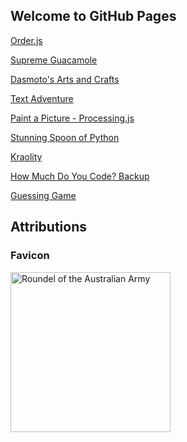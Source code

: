 ## Welcome to GitHub Pages

[Order.js](https://knowledgeablekangaroo.github.io/order.js)

[Supreme Guacamole](https://knowledgeablekangaroo.github.io/supreme-guacamole)

[Dasmoto's Arts and Crafts](https://knowledgeablekangaroo.github.io/Dasmotos-Arts-and-Crafts)

[Text Adventure](https://knowledgeablekangaroo.github.io/text-adventure)

[Paint a Picture - Processing.js](https://knowledgeablekangaroo.github.io/paint-a-picture-backup)

[Stunning Spoon of Python](https://knowledgeablekangaroo.github.io/stunning=spoon-of-python)

[Kraolity](https://knowledgeablekangaroo.github.io/kraolity)

[How Much Do You Code? Backup](https://knowledgeablekangaroo.github.io/how-much-do-you-code)

[Guessing Game](https://knowledgeablekangaroo.github.io/guessing-game)

## Attributions ##

### Favicon ###

<a target = "_blank" title = "By Fry1989 eh? [CC BY-SA 3.0 
 (https://creativecommons.org/licenses/by-sa/3.0
)], from Wikimedia Commons" href = "https://commons.wikimedia.org/wiki/File:Roundel_of_the_Australian_Army.svg">
      <img width = "256" alt = "Roundel of the Australian Army" src = "https://upload.wikimedia.org/wikipedia/commons/thumb/a/a3/Roundel_of_the_Australian_Army.svg/256px-Roundel_of_the_Australian_Army.svg.png">
</a>

<script src = "./script.js"></script>

